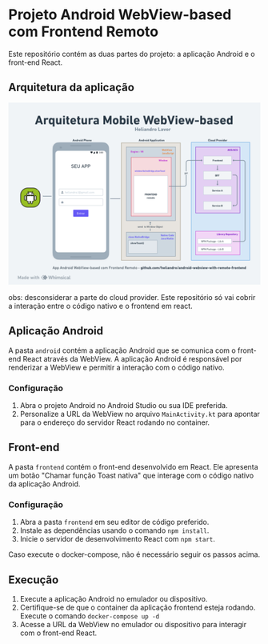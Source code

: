 # Projeto Android WebView-based com Frontend Remoto

Este repositório contém as duas partes do projeto: a aplicação Android e o front-end React.

## Arquitetura da aplicação

![Arquitetura Mobile WebView-based - by Heliandro](./arquitetura-mobile-webview-based.png)

obs: desconsiderar a parte do cloud provider. Este repositório só vai cobrir a interação entre o código nativo e o frontend em react.

## Aplicação Android

A pasta `android` contém a aplicação Android que se comunica com o front-end React através da WebView. A aplicação Android é responsável por renderizar a WebView e permitir a interação com o código nativo.

### Configuração

1. Abra o projeto Android no Android Studio ou sua IDE preferida.
2. Personalize a URL da WebView no arquivo `MainActivity.kt` para apontar para o endereço do servidor React rodando no container.

## Front-end

A pasta `frontend` contém o front-end desenvolvido em React. Ele apresenta um botão "Chamar função Toast nativa" que interage com o código nativo da aplicação Android.

### Configuração

1. Abra a pasta `frontend` em seu editor de código preferido.
2. Instale as dependências usando o comando `npm install`.
3. Inicie o servidor de desenvolvimento React com `npm start`.

Caso execute o docker-compose, não é necessário seguir os passos acima.

## Execução

1. Execute a aplicação Android no emulador ou dispositivo.
2. Certifique-se de que o container da aplicação frontend esteja rodando. Execute o comando `docker-compose up -d`
3. Acesse a URL da WebView no emulador ou dispositivo para interagir com o front-end React.
